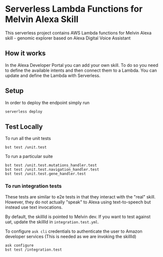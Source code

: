 # Serverless Lambda Functions for Melvin Alexa Skill

This serverless project contains AWS Lambda functions for Melvin Alexa skill - genomic explorer based on Alexa Digital Voice Assistant


## How it works

In the Alexa Developer Portal you can add your own skill. To do so you need to define the available intents and then connect them to a Lambda. You can update and define the Lambda with Serverless.

## Setup

In order to deploy the endpoint simply run

```bash
serverless deploy
```

## Test Locally

To run all the unit tests
```
bst test /unit.test
```

To run a particular suite
```
bst test /unit.test.mutations_handler.test
bst test /unit.test.navigation_handler.test
bst test /unit.test.gene_handler.test
```

### To run integration tests

These tests are similar to e2e tests in that they interact with the "real" skill. However, they do not actually "speak" to Alexa using text-to-speech but instead use text invocations. 

By default, the skillId is pointed to Melvin dev. If you want to test against uat, update the skillId in `integration.test.yml`.

To configure `ask cli` credentials to authenticate the user to Amazon developer services (This is needed as we are invoking the skillId)
```
ask configure
bst test /integration.test
```